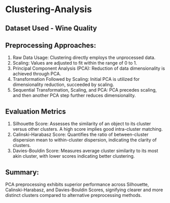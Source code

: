 # Clustering-Analysis

## Dataset Used - Wine Quality

## Preprocessing Approaches:
1) Raw Data Usage: Clustering directly employs the unprocessed data.
2) Scaling: Values are adjusted to fit within the range of 0 to 1.
3) Principal Component Analysis (PCA): Reduction of data dimensionality is achieved through PCA.
4) Transformation Followed by Scaling: Initial PCA is utilized for dimensionality reduction, succeeded by scaling.
5) Sequential Transformation, Scaling, and PCA: PCA precedes scaling, and then another PCA step further reduces dimensionality.

## Evaluation Metrics
1) Silhouette Score: Assesses the similarity of an object to its cluster versus other clusters. A high score implies good intra-cluster matching.
2) Calinski-Harabasz Score: Quantifies the ratio of between-cluster dispersion mean to within-cluster dispersion, indicating the clarity of clusters.
3) Davies-Bouldin Score: Measures average cluster similarity to its most akin cluster, with lower scores indicating better clustering.

## Summary:
PCA preprocessing exhibits superior performance across Silhouette, Calinski-Harabasz, and Davies-Bouldin Scores, signifying clearer and more distinct clusters compared to alternative preprocessing methods.

